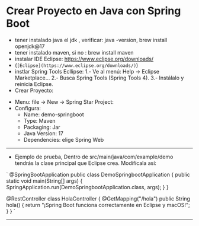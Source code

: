 # Crear Proyecto en  Java con Spring Boot

* tener instalado java el jdk , verificar: java -version, brew install openjdk@17
* tener instalado maven, si no : brew install maven
* instalar IDE Eclipse: https://www.eclipse.org/downloads/  
* (`[Eclipse](https://www.eclipse.org/downloads/)`)
* instlar Spring Tools Ecllipse:
    1.- Ve al menú: Help → Eclipse Marketplace…
    2.- Busca Spring Tools (Spring Tools 4).
    3.- Instálalo y reinicia Eclipse.
* Crear Proyecto: 
 - Menu: file -> New -> Spring Star Project:
 - Configura: 
    - Name: demo-springboot
    - Type: Maven
    - Packaging: Jar
    - Java Version: 17
    - Dependencies: elige Spring Web
------------------------------------------------------------------------------------------------------------------
* Ejemplo de prueba, Dentro de src/main/java/com/example/demo tendrás la clase principal que Eclipse crea. Modifícala así:
 
 ` @SpringBootApplication
public class DemoSpringbootApplication {
    public static void main(String[] args) {
        SpringApplication.run(DemoSpringbootApplication.class, args);
    }
}

@RestController
class HolaController {
    @GetMapping("/hola")
    public String hola() {
        return "¡Spring Boot funciona correctamente en Eclipse y macOS!";
    }
} ´

------------------------------------------------------------------------------------------------------------